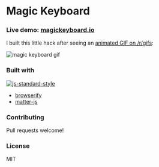 # Magic Keyboard

### Live demo: [magickeyboard.io](http://magickeyboard.io)

I built this little hack after seeing an [animated GIF on /r/gifs](https://www.reddit.com/r/gifs/comments/3t5ssx/magic_keyboard/):

![magic keyboard gif](static/magic-keyboard.gif)

### Built with

[![js-standard-style](https://cdn.rawgit.com/feross/standard/master/badge.svg)](https://github.com/feross/standard)

- [browserify](http://browserify.org/)
- [matter-js](http://brm.io/matter-js/)

### Contributing

Pull requests welcome!

### License

MIT
